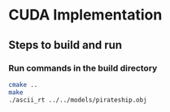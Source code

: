 # CUDA Implementation

## Steps to build and run

### Run commands in the build directory

```bash
cmake ..
make
./ascii_rt ../../models/pirateship.obj
```
